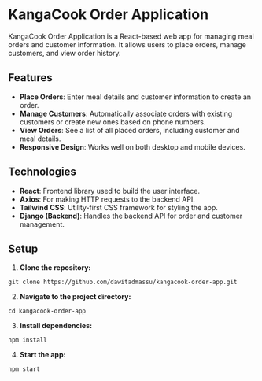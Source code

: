# KangaCook Order Application

KangaCook Order Application is a React-based web app for managing meal orders and customer information. It allows users to place orders, manage customers, and view order history.

## Features

- **Place Orders**: Enter meal details and customer information to create an order.
- **Manage Customers**: Automatically associate orders with existing customers or create new ones based on phone numbers.
- **View Orders**: See a list of all placed orders, including customer and meal details.
- **Responsive Design**: Works well on both desktop and mobile devices.

## Technologies

- **React**: Frontend library used to build the user interface.
- **Axios**: For making HTTP requests to the backend API.
- **Tailwind CSS**: Utility-first CSS framework for styling the app.
- **Django (Backend)**: Handles the backend API for order and customer management.

## Setup


1. **Clone the repository:**

```git clone https://github.com/dawitadmassu/kangacook-order-app.git```

2. **Navigate to the project directory:**

```cd kangacook-order-app```

3. **Install dependencies:**

```npm install```

4. **Start the app:**

```npm start```